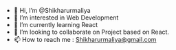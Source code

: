 - 👋 Hi, I’m @Shikharurmaliya
- 👀 I’m interested in Web Development
- 🌱 I’m currently learning React
- 💞️ I’m looking to collaborate on Project based on React.
- 📫 How to reach me : Shikharurmaliya@gmail.com

<!---
Shikharurmaliya/Shikharurmaliya is a ✨ special ✨ repository because its `README.md` (this file) appears on your GitHub profile.
You can click the Preview link to take a look at your changes.
--->
